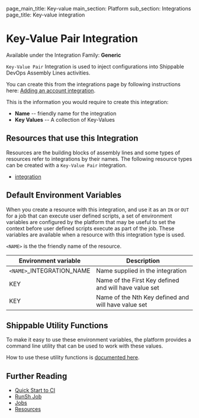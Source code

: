 page_main_title: Key-value
main_section: Platform
sub_section: Integrations
page_title: Key-value integration

# Key-Value Pair Integration

Available under the Integration Family: **Generic**

`Key-Value Pair` Integration is used to inject configurations into Shippable DevOps Assembly Lines activities.

You can create this from the integrations page by following instructions here: [Adding an account integration](/platform/management/integrations/#adding-an-account-integration).

This is the information you would require to create this integration:

* **Name** -- friendly name for the integration
* **Key Values** -- A collection of Key-Values

## Resources that use this Integration
Resources are the building blocks of assembly lines and some types of resources refer to integrations by their names. The following resource types can be created with a `Key-Value Pair` integration.

* [integration](/platform/workflow/resource/integration)

## Default Environment Variables
When you create a resource with this integration, and use it as an `IN` or `OUT` for a job that can execute user defined scripts, a set of environment variables are configured by the platform that may be useful to set the context before user defined scripts execute as part of the job. These variables are available when a resource with this integration type is used.

`<NAME>` is the the friendly name of the resource.

| Environment variable						| Description                         |
| ------------- 								|------------------------------------ |
| `<NAME>`\_INTEGRATION\_NAME   			| Name supplied in the integration |
| KEY											| Name of the First Key defined and will have value set |
| KEY											| Name of the Nth Key defined and will have value set |

## Shippable Utility Functions
To make it easy to use these environment variables, the platform provides a command line utility that can be used to work with these values.

How to use these utility functions is [documented here](/platform/tutorial/workflow/using-shipctl).

## Further Reading
* [Quick Start to CI](/getting-started/ci-sample)
* [RunSh Job](/platform/workflow/job/runsh)
* [Jobs](/platform/workflow/job/overview)
* [Resources](/platform/workflow/resource/overview)
